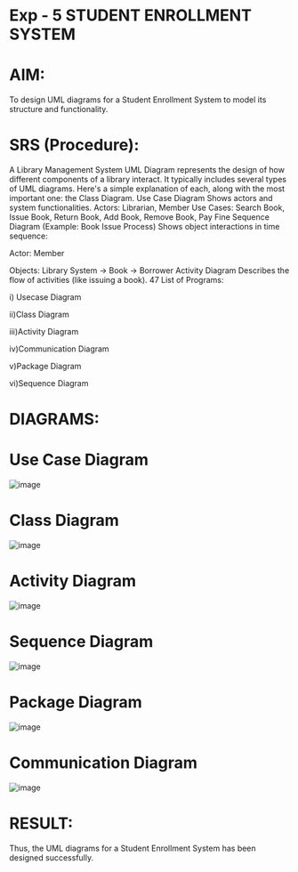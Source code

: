 # Exp - 5 STUDENT ENROLLMENT SYSTEM

# AIM:

To design UML diagrams for a Student Enrollment System to model its structure and functionality.

# SRS (Procedure):

A Library Management System UML Diagram represents the design of how different components of a library interact. It typically includes several types of UML diagrams. Here's a simple explanation of each, along with the most important one: the Class Diagram. Use Case Diagram Shows actors and system functionalities. Actors: Librarian, Member Use Cases: Search Book, Issue Book, Return Book, Add Book, Remove Book, Pay Fine Sequence Diagram (Example: Book Issue Process) Shows object interactions in time sequence:

Actor: Member

Objects: Library System → Book → Borrower Activity Diagram Describes the flow of activities (like issuing a book). 47 List of Programs:

i) Usecase Diagram

ii)Class Diagram

iii)Activity Diagram

iv)Communication Diagram

v)Package Diagram

vi)Sequence Diagram

# DIAGRAMS:

# Use Case Diagram

![image](https://github.com/user-attachments/assets/e4ba07db-ea81-456e-b874-35658e34936f)


# Class Diagram

![image](https://github.com/user-attachments/assets/e94d128b-a7b6-4ca7-bc30-ccc88ccbd48b)

# Activity Diagram

![image](https://github.com/user-attachments/assets/fca02f5b-fdb8-483e-96bc-1c76b26e362f)


# Sequence Diagram

![image](https://github.com/user-attachments/assets/f1026c20-2b45-4768-89db-01c4eba5bf76)


# Package Diagram

![image](https://github.com/user-attachments/assets/d6c4a91c-bec5-4007-ae8e-afc027bca472)


# Communication Diagram

![image](https://github.com/user-attachments/assets/229516b5-7aec-4e25-83d4-a3bbebe6f245)


# RESULT:
Thus, the UML diagrams for a Student Enrollment System has been designed successfully.
